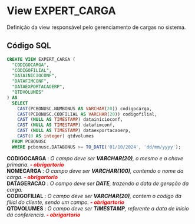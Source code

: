 # View EXPERT_CARGA

Definição da view responsável pelo gerenciamento de cargas no sistema.  

## Código SQL

```sql
CREATE VIEW EXPERT_CARGA (
  "CODIGOCARGA", 
  "CODIGOFILIAL", 
  "DATAINICIOCONF", 
  "DATAFIMCONF", 
  "DATAEXPORTACAOERP", 
  "QTDVOLUMES"
) AS 
  SELECT 
    CAST(PCBONUSC.NUMBONUS AS VARCHAR(20)) codigocarga,
    CAST(PCBONUSC.CODFILIAL AS VARCHAR(20)) codigofilial,
    CAST (NULL AS TIMESTAMP) datainicioconf,
    CAST (NULL AS TIMESTAMP) datafimconf,
    CAST (NULL AS TIMESTAMP) dataexportacaoerp,
    CAST(0 AS integer) qtdvolumes
  FROM PCBONUSC  
  WHERE pcbonusc.DATABONUS >= TO_DATE('01/10/2024', 'dd/mm/yyyy');
```

**CODIGOCARGA** : *O campo deve ser **VARCHAR(20)**, o mesmo e a chave primaria.****<font color="red"> - obrigartorio</font>*** <br/>
**NOMECARGA** : *O campo deve ser **VARCHAR(100)**, contendo o nome da carga.****<font color="red"> - obrigartorio</font>***<br/>
**DATAGERACAO** : *O campo deve ser **DATE**, trazendo a data de geração da carga.* <br/>
**CODIGOFILIAL** : *O campo deve ser **VARCHAR(20)**, contem o codigo da filial do cliente, sendo um campo.* ***<font color="red"> - obrigartorio</font>***<br/>
**QTDVOLUMES** : *O campo deve ser **TIMESTAMP**, referente a data de inicio da conferencia.****<font color="red"> - obrigartorio</font>***<br/>
